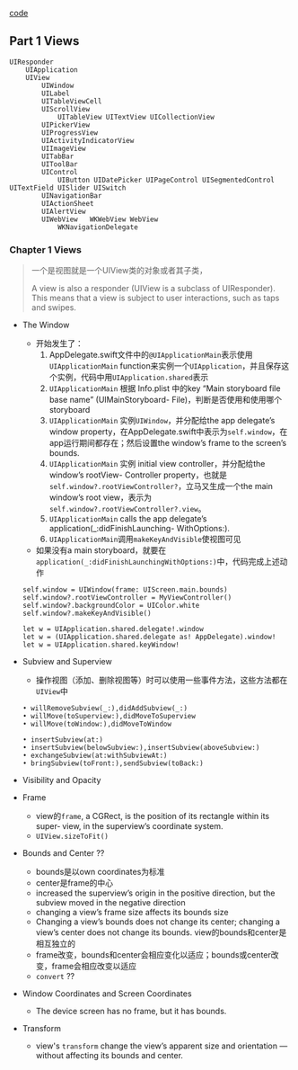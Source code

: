 [code]( http://github.com/mattneub/Programming-iOS-Book-Examples)

## Part 1 Views
```
UIResponder
    UIApplication
    UIView  
        UIWindow
        UILabel
        UITableViewCell
        UIScrollView    
            UITableView UITextView UICollectionView
        UIPickerView
        UIProgressView
        UIActivityIndicatorView
        UIImageView
        UITabBar 
        UIToolBar
        UIControl   
            UIButton UIDatePicker UIPageControl UISegmentedControl UITextField UISlider UISwitch 
        UINavigationBar
        UIActionSheet
        UIAlertView
        UIWebView   WKWebView WebView
            WKNavigationDelegate 
```




### Chapter 1 Views 
> 一个是视图就是一个UIView类的对象或者其子类，
> 
> A view is also a responder (UIView is a subclass of UIResponder). This means that a view is subject to user interactions, such as taps and swipes. 

- The Window
    + 开始发生了：
        1. AppDelegate.swift文件中的`@UIApplicationMain`表示使用`UIApplicationMain` function来实例一个`UIApplication`，并且保存这个实例，代码中用`UIApplication.shared`表示
        2. `UIApplicationMain` 根据 Info.plist 中的key “Main storyboard file base name” (UIMainStoryboard- File)，判断是否使用和使用哪个storyboard
        3. `UIApplicationMain` 实例`UIWindow`，并分配给the app delegate’s window property，在AppDelegate.swift中表示为`self.window`，在app运行期间都存在；然后设置the window’s frame to the screen’s bounds. 
        4. `UIApplicationMain`  实例 initial view controller，并分配给the window’s rootView- Controller property，也就是`self.window?.rootViewController?`，立马又生成一个the main window’s root view，表示为`self.window?.rootViewController?.view`。
        5. `UIApplicationMain` calls the app delegate’s application(_:didFinishLaunching- WithOptions:).
        6. `UIApplicationMain`调用`makeKeyAndVisible`使视图可见
    + 如果没有a main storyboard，就要在`application(_:didFinishLaunchingWithOptions:)`中，代码完成上述动作
    ```
    self.window = UIWindow(frame: UIScreen.main.bounds)
    self.window?.rootViewController = MyViewController()
    self.window?.backgroundColor = UIColor.white
    self.window?.makeKeyAndVisible()
    ```

    ```
    let w = UIApplication.shared.delegate!.window
    let w = (UIApplication.shared.delegate as! AppDelegate).window!
    let w = UIApplication.shared.keyWindow!
    ```

- Subview and Superview
    + 操作视图（添加、删除视图等）时可以使用一些事件方法，这些方法都在`UIView`中
    ```
    • willRemoveSubview(_:),didAddSubview(_:) 
    • willMove(toSuperview:),didMoveToSuperview 
    • willMove(toWindow:),didMoveToWindow

    • insertSubview(at:)
    • insertSubview(belowSubview:),insertSubview(aboveSubview:) 
    • exchangeSubview(at:withSubviewAt:)
    • bringSubview(toFront:),sendSubview(toBack:)
    ```

- Visibility and Opacity

- Frame
    + view的`frame`, a CGRect, is the position of its rectangle within its super‐ view, in the superview’s coordinate system.
    + `UIView.sizeToFit()`

- Bounds and Center ??
    + bounds是以own coordinates为标准
    + center是frame的中心
    + increased the superview’s origin in the positive direction, but the subview moved in the negative direction
    + changing a view’s frame size affects its bounds size
    + Changing a view’s bounds does not change its center; changing a view’s center does not change its bounds. view的bounds和center是相互独立的
    + frame改变，bounds和center会相应变化以适应；bounds或center改变，frame会相应改变以适应
    + `convert` ??

- Window Coordinates and Screen Coordinates
    + The device screen has no frame, but it has bounds.

- Transform
    + view's `transform` change the view’s apparent size and orientation — without affecting its bounds and center.


